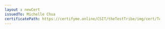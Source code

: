 ```yaml
--- 
layout : newCert 
issuedTo: Michelle Chua
certificatePath: https://certifyme.online/CSIT/theTestTribe/img/cert/TestFlix/MichelleChua_dccc1.png
--- 
```

